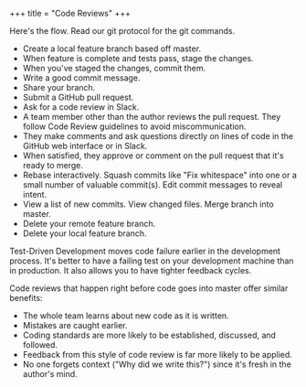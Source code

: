 +++
title = "Code Reviews"
+++

Here's the flow. Read our git protocol for the git commands.

+ Create a local feature branch based off master.
+ When feature is complete and tests pass, stage the changes.
+ When you've staged the changes, commit them.
+ Write a good commit message.
+ Share your branch.
+ Submit a GitHub pull request.
+ Ask for a code review in Slack.
+ A team member other than the author reviews the pull request. They follow Code Review guidelines to avoid miscommunication.
+ They make comments and ask questions directly on lines of code in the GitHub web interface or in Slack.
+ When satisfied, they approve or comment on the pull request that it's ready to merge.
+ Rebase interactively. Squash commits like "Fix whitespace" into one or a small number of valuable commit(s). Edit commit messages to reveal intent.
+ View a list of new commits. View changed files. Merge branch into master.
+ Delete your remote feature branch.
+ Delete your local feature branch.

Test-Driven Development moves code failure earlier in the development process. It's better to have a failing test on your development machine than in production. It also allows you to have tighter feedback cycles.

Code reviews that happen right before code goes into master offer similar benefits:

+ The whole team learns about new code as it is written.
+ Mistakes are caught earlier.
+ Coding standards are more likely to be established, discussed, and followed.
+ Feedback from this style of code review is far more likely to be applied.
+ No one forgets context ("Why did we write this?") since it's fresh in the author's mind.